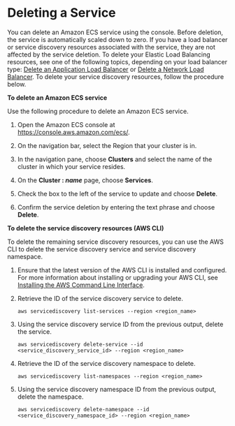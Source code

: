 # Deleting a Service<a name="delete-service"></a>

You can delete an Amazon ECS service using the console\. Before deletion, the service is automatically scaled down to zero\. If you have a load balancer or service discovery resources associated with the service, they are not affected by the service deletion\. To delete your Elastic Load Balancing resources, see one of the following topics, depending on your load balancer type: [Delete an Application Load Balancer](http://docs.aws.amazon.com/elasticloadbalancing/latest/application/load-balancer-delete.html) or [Delete a Network Load Balancer](http://docs.aws.amazon.com/elasticloadbalancing/latest/network/load-balancer-delete.html)\. To delete your service discovery resources, follow the procedure below\.

**To delete an Amazon ECS service**

Use the following procedure to delete an Amazon ECS service\.

1. Open the Amazon ECS console at [https://console\.aws\.amazon\.com/ecs/](https://console.aws.amazon.com/ecs/)\.

1. On the navigation bar, select the Region that your cluster is in\.

1. In the navigation pane, choose **Clusters** and select the name of the cluster in which your service resides\.

1. On the **Cluster : *name*** page, choose **Services**\.

1. Check the box to the left of the service to update and choose **Delete**\.

1. Confirm the service deletion by entering the text phrase and choose **Delete**\.

**To delete the service discovery resources \(AWS CLI\)**

To delete the remaining service discovery resources, you can use the AWS CLI to delete the service discovery service and service discovery namespace\.

1. Ensure that the latest version of the AWS CLI is installed and configured\. For more information about installing or upgrading your AWS CLI, see [Installing the AWS Command Line Interface](http://docs.aws.amazon.com/cli/latest/userguide/installing.html)\.

1. Retrieve the ID of the service discovery service to delete\.

   ```
   aws servicediscovery list-services --region <region_name>
   ```

1. Using the service discovery service ID from the previous output, delete the service\.

   ```
   aws servicediscovery delete-service --id <service_discovery_service_id> --region <region_name>
   ```

1. Retrieve the ID of the service discovery namespace to delete\.

   ```
   aws servicediscovery list-namespaces --region <region_name>
   ```

1. Using the service discovery namespace ID from the previous output, delete the namespace\.

   ```
   aws servicediscovery delete-namespace --id <service_discovery_namespace_id> --region <region_name>
   ```